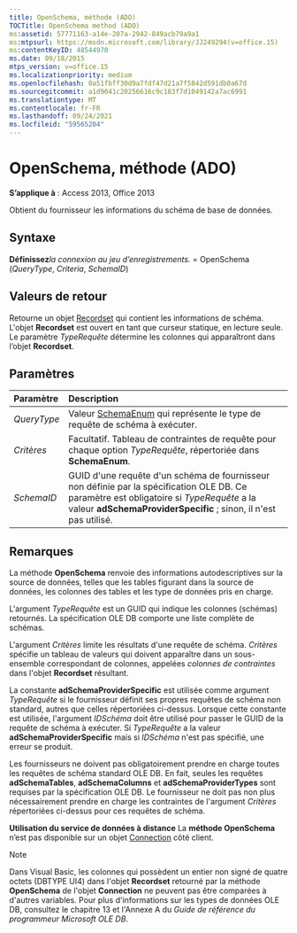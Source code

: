 ```yaml
---
title: OpenSchema, méthode (ADO)
TOCTitle: OpenSchema method (ADO)
ms:assetid: 57771163-a14e-207a-2942-849acb79a9a1
ms:mtpsurl: https://msdn.microsoft.com/library/JJ249294(v=office.15)
ms:contentKeyID: 48544970
ms.date: 09/18/2015
mtps_version: v=office.15
ms.localizationpriority: medium
ms.openlocfilehash: 0a51fbff30d9a7fdf47d21a7f5842d591db0a67d
ms.sourcegitcommit: a1d9041c20256616c9c183f7d1049142a7ac6991
ms.translationtype: MT
ms.contentlocale: fr-FR
ms.lasthandoff: 09/24/2021
ms.locfileid: "59565204"
---
```

# <a name="openschema-method-ado"></a>OpenSchema, méthode (ADO)

**S’applique à** : Access 2013, Office 2013

Obtient du fournisseur les informations du schéma de base de données.

## <a name="syntax"></a>Syntaxe

**Définissez**_la connexion au jeu d’enregistrements._  =   OpenSchema (*QueryType*, *Criteria*, *SchemaID*)

## <a name="return-values"></a>Valeurs de retour

Retourne un objet [Recordset](recordset-object-ado.md) qui contient les informations de schéma. L'objet **Recordset** est ouvert en tant que curseur statique, en lecture seule. Le paramètre *TypeRequête* détermine les colonnes qui apparaîtront dans l’objet **Recordset**.

## <a name="parameters"></a>Paramètres

|Paramètre|Description|
|:--------|:----------|
|*QueryType* |Valeur [SchemaEnum](schemaenum.md) qui représente le type de requête de schéma à exécuter.|
|*Critères* |Facultatif. Tableau de contraintes de requête pour chaque option *TypeRequête*, répertoriée dans **SchemaEnum**.|
|*SchemaID* |GUID d'une requête d'un schéma de fournisseur non définie par la spécification OLE DB. Ce paramètre est obligatoire si *TypeRequête* a la valeur **adSchemaProviderSpecific** ; sinon, il n'est pas utilisé.|

## <a name="remarks"></a>Remarques

La méthode **OpenSchema** renvoie des informations autodescriptives sur la source de données, telles que les tables figurant dans la source de données, les colonnes des tables et les type de données pris en charge.

L'argument *TypeRequête* est un GUID qui indique les colonnes (schémas) retournés. La spécification OLE DB comporte une liste complète de schémas.

L'argument *Critères* limite les résultats d'une requête de schéma. *Critères* spécifie un tableau de valeurs qui doivent apparaître dans un sous-ensemble correspondant de colonnes, appelées *colonnes de contraintes* dans l'objet **Recordset** résultant.

La constante **adSchemaProviderSpecific** est utilisée comme argument *TypeRequête* si le fournisseur définit ses propres requêtes de schéma non standard, autres que celles répertoriées ci-dessus. Lorsque cette constante est utilisée, l'argument *IDSchéma* doit être utilisé pour passer le GUID de la requête de schéma à exécuter. Si *TypeRequête* a la valeur **adSchemaProviderSpecific** mais si *IDSchéma* n'est pas spécifié, une erreur se produit.

Les fournisseurs ne doivent pas obligatoirement prendre en charge toutes les requêtes de schéma standard OLE DB. En fait, seules les requêtes **adSchemaTables**, **adSchemaColumns** et **adSchemaProviderTypes** sont requises par la spécification OLE DB. Le fournisseur ne doit pas non plus nécessairement prendre en charge les contraintes de l'argument *Critères* répertoriées ci-dessus pour ces requêtes de schéma.

**Utilisation du service de données à distance** La **méthode OpenSchema** n’est pas disponible sur un objet [Connection](connection-object-ado.md) côté client.

> [!NOTE]
> Dans Visual Basic, les colonnes qui possèdent un entier non signé de quatre octets (DBTYPE UI4) dans l'objet **Recordset** retourné par la méthode **OpenSchema** de l'objet **Connection** ne peuvent pas être comparées à d'autres variables. Pour plus d'informations sur les types de données OLE DB, consultez le chapitre 13 et l'Annexe A du *Guide de référence du programmeur Microsoft OLE DB*.


